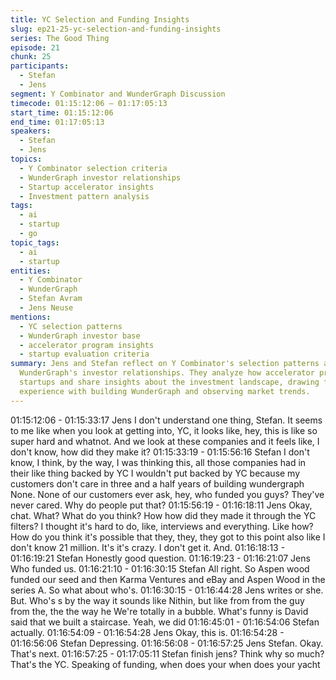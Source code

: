 ```yaml
---
title: YC Selection and Funding Insights
slug: ep21-25-yc-selection-and-funding-insights
series: The Good Thing
episode: 21
chunk: 25
participants:
  - Stefan
  - Jens
segment: Y Combinator and WunderGraph Discussion
timecode: 01:15:12:06 – 01:17:05:13
start_time: 01:15:12:06
end_time: 01:17:05:13
speakers:
  - Stefan
  - Jens
topics:
  - Y Combinator selection criteria
  - WunderGraph investor relationships
  - Startup accelerator insights
  - Investment pattern analysis
tags:
  - ai
  - startup
  - go
topic_tags:
  - ai
  - startup
entities:
  - Y Combinator
  - WunderGraph
  - Stefan Avram
  - Jens Neuse
mentions:
  - YC selection patterns
  - WunderGraph investor base
  - accelerator program insights
  - startup evaluation criteria
summary: Jens and Stefan reflect on Y Combinator's selection patterns and discuss
  WunderGraph's investor relationships. They analyze how accelerator programs evaluate
  startups and share insights about the investment landscape, drawing from their own
  experience with building WunderGraph and observing market trends.
---
```


01:15:12:06 - 01:15:33:17
Jens
I don't understand one thing, Stefan. It seems to me like when you look at getting into, YC, it
looks like, hey, this is like so super hard and whatnot. And we look at these companies and it
feels like, I don't know, how did they make it?
01:15:33:19 - 01:15:56:16
Stefan
I don't know, I think, by the way, I was thinking this, all those companies had in their like thing
backed by YC I wouldn't put backed by YC because my customers don't care in three and a half
years of building wundergraph None. None of our customers ever ask, hey, who funded you
guys? They've never cared. Why do people put that?
01:15:56:19 - 01:16:18:11
Jens
Okay, chat. What? What do you think? How how did they made it through the YC filters? I
thought it's hard to do, like, interviews and everything. Like how? How do you think it's possible
that they, they, they got to this point also like I don't know 21 million. It's it's crazy. I don't get it.
And.
01:16:18:13 - 01:16:19:21
Stefan
Honestly good question.
01:16:19:23 - 01:16:21:07
Jens
Who funded us.
01:16:21:10 - 01:16:30:15
Stefan
All right. So Aspen wood funded our seed and then Karma Ventures and eBay and Aspen Wood
in the series A. So what about who's.
01:16:30:15 - 01:16:44:28
Jens
writes or she. But.
Who's s by the way it sounds like Nithin, but like from from the guy from the, the the way he
We're totally in a bubble. What's funny is David said that we built a staircase. Yeah, we did
01:16:45:01 - 01:16:54:06
Stefan
actually.
01:16:54:09 - 01:16:54:28
Jens
Okay, this is.
01:16:54:28 - 01:16:56:06
Stefan
Depressing.
01:16:56:08 - 01:16:57:25
Jens
Stefan. Okay. That's next.
01:16:57:25 - 01:17:05:11
Stefan
finish jens?
Think why so much? That's the YC. Speaking of funding, when does your when does your yacht